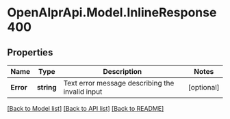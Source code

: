# OpenAlprApi.Model.InlineResponse400
## Properties

Name | Type | Description | Notes
------------ | ------------- | ------------- | -------------
**Error** | **string** | Text error message describing the invalid input | [optional] 

[[Back to Model list]](../README.md#documentation-for-models) [[Back to API list]](../README.md#documentation-for-api-endpoints) [[Back to README]](../README.md)

